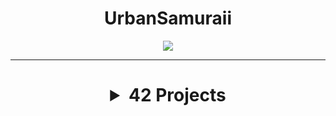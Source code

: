 <h1 align="center">UrbanSamuraii</h1>

<p align="center"> <a href="https://profile.intra.42.fr/users/ankhabar"><img src="https://badge42.vercel.app/api/v2/clfuo3if4001108l4hyh8vu4g/stats?cursusId=21&coalitionId=48"/></a></p>
<hr>
 
<h1 align="center">
<details>
<summary> 42 Projects </summary>
<hr>

<a>cpp 04/09  <img src="https://badge42.vercel.app/api/v2/clfuo3if4001108l4hyh8vu4g/project/3072238"/></a>

<a>inception  <img src="https://badge42.vercel.app/api/v2/clfuo3if4001108l4hyh8vu4g/project/3027341"/></a>
 
<a>miniRT  <img src="https://badge42.vercel.app/api/v2/clfuo3if4001108l4hyh8vu4g/project/3078457"/></a>
 
<a>philosophers  <img src="https://badge42.vercel.app/api/v2/clfuo3if4001108l4hyh8vu4g/project/3027341"/></a>

<a>push_swap  <img src="https://badge42.vercel.app/api/v2/clfuo3if4001108l4hyh8vu4g/project/2943624"/></a>

<a>minishell  <img src="https://badge42.vercel.app/api/v2/clfuo3if4001108l4hyh8vu4g/project/2963948"/></a>
  
<a>pipex  <img src="https://badge42.vercel.app/api/v2/clfuo3if4001108l4hyh8vu4g/project/2935594"/></a>

<a>so_long  <img src="https://badge42.vercel.app/api/v2/clfuo3if4001108l4hyh8vu4g/project/2912395"/></a>

<a>exam rank 02/03/04  <img src="https://badge42.vercel.app/api/v2/clfuo3if4001108l4hyh8vu4g/project/2948280"/></a>
  
<hr>
</details>
